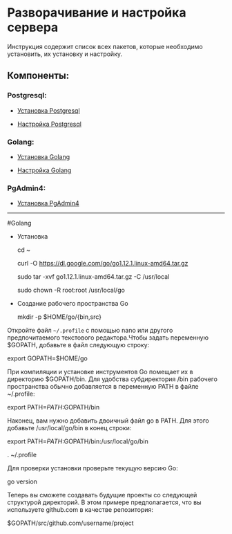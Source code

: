 # Разворачивание и настройка сервера

Инструкция содержит список всех пакетов, которые необходимо установить, их установку и настройку.

## Компоненты:
### Postgresql:

- [Установка Postgresql](#Postgresql)

- [Настройка Postgresql](#Postgresql)

### Golang:

- [Установка Golang](#Golang)

- [Настройка Golang](#Golang)

### PgAdmin4:
- [Установка PgAdmin4](#PgAdmin4)

----

#Golang

- Установка

  cd ~
  
  curl -O https://dl.google.com/go/go1.12.1.linux-amd64.tar.gz
  
  sudo tar -xvf go1.12.1.linux-amd64.tar.gz -C /usr/local
  
  sudo chown -R root:root /usr/local/go
  
- Создание рабочего пространства Go

  mkdir -p $HOME/go/{bin,src}
  
Откройте файл `~/.profile` с помощью nano или другого предпочитаемого текстового редактора.Чтобы задать переменную $GOPATH, добавьте в файл следующую строку:

  export GOPATH=$HOME/go
  
При компиляции и установке инструментов Go помещает их в директорию $GOPATH/bin. Для удобства субдиректория /bin рабочего пространства обычно добавляется в переменную PATH в файле ~/.profile:

  export PATH=$PATH:$GOPATH/bin

Наконец, вам нужно добавить двоичный файл go в PATH. Для этого добавьте /usr/local/go/bin в конец строки:

  export PATH=$PATH:$GOPATH/bin:/usr/local/go/bin

  . ~/.profile
  
Для проверки установки проверьте текущую версию Go:

  go version

Теперь вы сможете создавать будущие проекты со следующей структурой директорий. В этом примере предполагается, что вы используете github.com в качестве репозитория:

  $GOPATH/src/github.com/username/project


